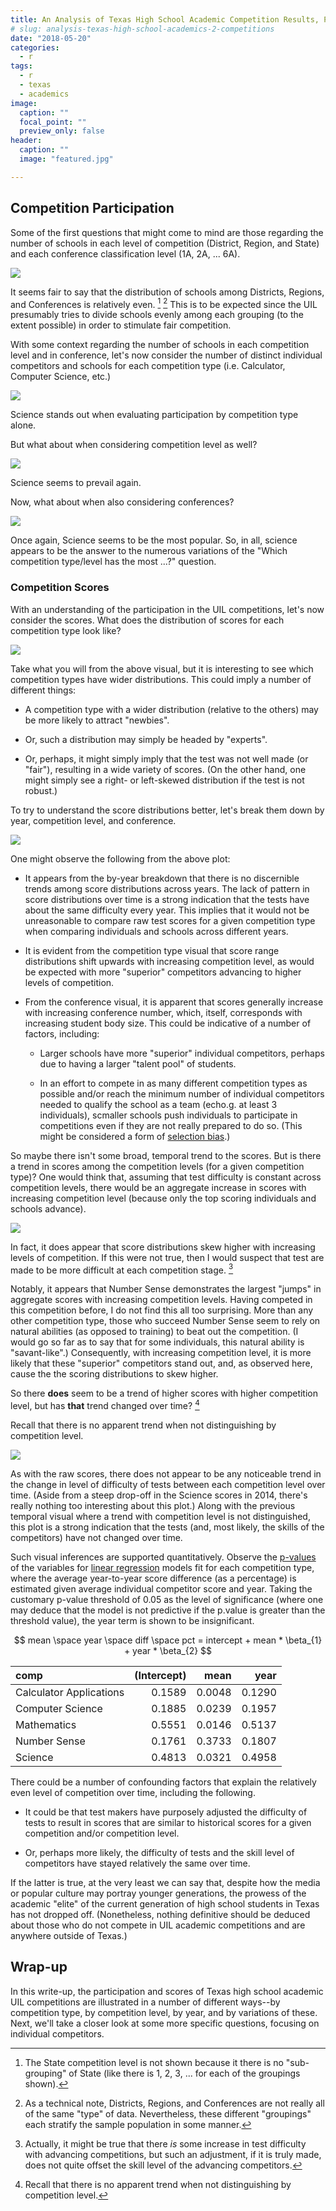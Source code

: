 ```yaml
---
title: An Analysis of Texas High School Academic Competition Results, Part 2 - Competitions
# slug: analysis-texas-high-school-academics-2-competitions
date: "2018-05-20"
categories:
  - r
tags:
  - r
  - texas
  - academics
image:
  caption: ""
  focal_point: ""
  preview_only: false
header:
  caption: ""
  image: "featured.jpg"

---
```


Competition Participation
-------------------------

Some of the first questions that might come to mind are those regarding
the number of schools in each level of competition (District, Region,
and State) and each conference classification level (1A, 2A, ... 6A).

![](viz_n_bycomplvl-1.png)

It seems fair to say that the distribution of schools among Districts,
Regions, and Conferences is relatively even. [^1] [^2] This is to be
expected since the UIL presumably tries to divide schools evenly among
each grouping (to the extent possible) in order to stimulate fair
competition.

With some context regarding the number of schools in each competition
level and in conference, let's now consider the number of distinct
individual competitors and schools for each competition type (i.e.
Calculator, Computer Science, etc.)

![](viz_n_bycomp-1.png)

Science stands out when evaluating participation by competition type
alone.

But what about when considering competition level as well?

![](viz_n_bycompcomplvl-1.png)

Science seems to prevail again.

Now, what about when also considering conferences?

![](viz_n_bycompcomplvlconf-1.png)

Once again, Science seems to be the most popular. So, in all, science
appears to be the answer to the numerous variations of the "Which
competition type/level has the most ...?" question.

### Competition Scores

With an understanding of the participation in the UIL competitions,
let's now consider the scores. What does the distribution of scores for
each competition type look like?

![](viz_persons_stats_bycomp-1.png)

Take what you will from the above visual, but it is interesting to see
which competition types have wider distributions. This could imply a
number of different things:

-   A competition type with a wider distribution (relative to the
    others) may be more likely to attract "newbies".

-   Or, such a distribution may simply be headed by "experts".

-   Or, perhaps, it might simply imply that the test was not well made
    (or "fair"), resulting in a wide variety of scores. (On the other
    hand, one might simply see a right- or left-skewed distribution if
    the test is not robust.)

To try to understand the score distributions better, let's break them
down by year, competition level, and conference.

![](viz_persons_stats_bycomp_grid-1.png)

One might observe the following from the above plot:

-   It appears from the by-year breakdown that there is no discernible
    trends among score distributions across years. The lack of pattern
    in score distributions over time is a strong indication that the
    tests have about the same difficulty every year. This implies that
    it would not be unreasonable to compare raw test scores for a given
    competition type when comparing individuals and schools across
    different years.

-   It is evident from the competition type visual that score range
    distributions shift upwards with increasing competition level, as
    would be expected with more "superior" competitors advancing to
    higher levels of competition.

-   From the conference visual, it is apparent that scores generally
    increase with increasing conference number, which, itself,
    corresponds with increasing student body size. This could be
    indicative of a number of factors, including:

    -   Larger schools have more "superior" individual competitors,
        perhaps due to having a larger "talent pool" of students.

    -   In an effort to compete in as many different competition types
        as possible and/or reach the minimum number of individual
        competitors needed to qualify the school as a team (echo.g. at
        least 3 individuals), scmaller schools push individuals to
        participate in competitions even if they are not really prepared
        to do so. (This might be considered a form of [selection
        bias](https://en.wikipedia.org/wiki/Selection_bias).)

So maybe there isn't some broad, temporal trend to the scores. But is
there a trend in scores among the competition levels (for a given
competition type)? One would think that, assuming that test difficulty
is constant across competition levels, there would be an aggregate
increase in scores with increasing competition level (because only the
top scoring individuals and schools advance).

![](viz_persons_stats_bycompcomplvl_diffs-1.png)

In fact, it does appear that score distributions skew higher with
increasing levels of competition. If this were not true, then I would
suspect that test are made to be more difficult at each competition
stage. [^3]

Notably, it appears that Number Sense demonstrates the largest "jumps"
in aggregate scores with increasing competition levels. Having competed
in this competition before, I do not find this all too surprising. More
than any other competition type, those who succeed Number Sense seem to
rely on natural abilities (as opposed to training) to beat out the
competition. (I would go so far as to say that for some individuals,
this natural ability is "savant-like".) Consequently, with increasing
competition level, it is more likely that these "superior" competitors
stand out, and, as observed here, cause the the scoring distributions to
skew higher.

So there **does** seem to be a trend of higher scores with higher
competition level, but has **that** trend changed over time? [^4]

[^trend]:
Recall that there is no apparent trend when not distinguishing by competition level.

![](viz_persons_stats_bycompyear_diffs-1.png)

As with the raw scores, there does not appear to be any noticeable trend
in the change in level of difficulty of tests between each competition
level over time. (Aside from a steep drop-off in the Science scores in
2014, there's really nothing too interesting about this plot.) Along
with the previous temporal visual where a trend with competition level
is not distinguished, this plot is a strong indication that the tests
(and, most likely, the skills of the competitors) have not changed over
time.

Such visual inferences are supported quantitatively. Observe the
[p-values](https://en.wikipedia.org/wiki/P-value) of the variables for
[linear regression](https://en.wikipedia.org/wiki/Linear_regression)
models fit for each competition type, where the average year-to-year
score difference (as a percentage) is estimated given average individual
competitor score and year. Taking the customary p-value threshold of
0.05 as the level of significance (where one may deduce that the model
is not predictive if the p.value is greater than the threshold value),
the year term is shown to be insignificant.

$$
mean \space year \space diff \space pct = intercept + mean * \beta_{1} + year * \beta_{2}
$$


<table>
<thead>
<tr class="header">
<th align="left">comp</th>
<th align="right">(Intercept)</th>
<th align="right">mean</th>
<th align="right">year</th>
</tr>
</thead>
<tbody>
<tr class="odd">
<td align="left">Calculator Applications</td>
<td align="right">0.1589</td>
<td align="right">0.0048</td>
<td align="right">0.1290</td>
</tr>
<tr class="even">
<td align="left">Computer Science</td>
<td align="right">0.1885</td>
<td align="right">0.0239</td>
<td align="right">0.1957</td>
</tr>
<tr class="odd">
<td align="left">Mathematics</td>
<td align="right">0.5551</td>
<td align="right">0.0146</td>
<td align="right">0.5137</td>
</tr>
<tr class="even">
<td align="left">Number Sense</td>
<td align="right">0.1761</td>
<td align="right">0.3733</td>
<td align="right">0.1807</td>
</tr>
<tr class="odd">
<td align="left">Science</td>
<td align="right">0.4813</td>
<td align="right">0.0321</td>
<td align="right">0.4958</td>
</tr>
</tbody>
</table>

There could be a number of confounding factors that explain the
relatively even level of competition over time, including the following.

-   It could be that test makers have purposely adjusted the difficulty
    of tests to result in scores that are similar to historical scores
    for a given competition and/or competition level.

-   Or, perhaps more likely, the difficulty of tests and the skill level
    of competitors have stayed relatively the same over time.

If the latter is true, at the very least we can say that, despite how
the media or popular culture may portray younger generations, the
prowess of the academic "elite" of the current generation of high school
students in Texas has not dropped off. (Nonetheless, nothing definitive
should be deduced about those who do not compete in UIL academic
competitions and are anywhere outside of Texas.)

Wrap-up
-------

In this write-up, the participation and scores of Texas high school
academic UIL competitions are illustrated in a number of different
ways--by competition type, by competition level, by year, and by
variations of these. Next, we'll take a closer look at some more
specific questions, focusing on individual competitors.

[^1]: The State competition level is not shown because it there is no "sub-grouping" of State (like there is 1, 2, 3, ... for each of the groupings shown).

[^2]: As a technical note, Districts, Regions, and Conferences are not really all of the same "type" of data. Nevertheless, these different "groupings" each stratify the sample population in some manner.

[^3]: Actually, it might be true that there *is* some increase in test difficulty with advancing competitions, but such an adjustment, if it is truly made, does not quite offset the skill level of the advancing competitors.

[^4]: Recall that there is no apparent trend when not distinguishing by competition level.
